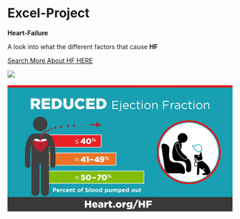# Excel-Project


**Heart-Failure**

A look into what the different factors that cause **HF**

<a href="https://www.nhlbi.nih.gov/health/heart-failure
![image](https://user-images.githubusercontent.com/121649266/210028325-f290fb6a-f467-4993-a7a1-db7996d7819d.png)
">Search More About HF HERE</a>

<img src =
"https://ac-cdn.azureedge.net/infusionnewssiteimages/agingcare/21e637ea-aa74-4ae2-b278-181d2cded7a3.jpg" />


<img src =
"https://github.com/mhesen/Excell-Project/blob/main/HF%20Ejection%20Fraction.jpg?raw=true" />
